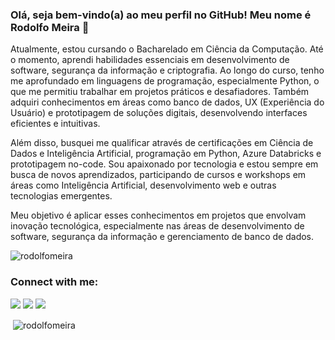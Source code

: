 ### Olá, seja bem-vindo(a) ao meu perfil no GitHub! Meu nome é Rodolfo Meira 👋

Atualmente, estou cursando o Bacharelado em Ciência da Computação. Até o momento, aprendi habilidades essenciais em desenvolvimento de software, segurança da informação e criptografia. Ao longo do curso, tenho me aprofundado em linguagens de programação, especialmente Python, o que me permitiu trabalhar em projetos práticos e desafiadores. Também adquiri conhecimentos em áreas como banco de dados, UX (Experiência do Usuário) e prototipagem de soluções digitais, desenvolvendo interfaces eficientes e intuitivas.

Além disso, busquei me qualificar através de certificações em Ciência de Dados e Inteligência Artificial, programação em Python, Azure Databricks e prototipagem no-code. Sou apaixonado por tecnologia e estou sempre em busca de novos aprendizados, participando de cursos e workshops em áreas como Inteligência Artificial, desenvolvimento web e outras tecnologias emergentes.

Meu objetivo é aplicar esses conhecimentos em projetos que envolvam inovação tecnológica, especialmente nas áreas de desenvolvimento de software, segurança da informação e gerenciamento de banco de dados.


<p align="left"> 
    <img src="https://komarev.com/ghpvc/?username=rodolfomeira&label=Profile%20views&color=0e75b6&style=flat" alt="rodolfomeira" /> 
</p>

<h3 align="left">Connect with me:</h3>
<p align="left">
     <a href="https://www.linkedin.com/in/rodolfomeira/" target="_blank"><img src="https://img.shields.io/badge/-LinkedIn-%230077B5?style=for-the-badge&logo=linkedin&logoColor=white" target="_blank"></a> 
    <a href = "mailto:rodolfo.meira.rm@gmail.com"><img src="https://img.shields.io/badge/-Gmail-%23333?style=for-the-badge&logo=gmail&logoColor=white" target="_blank"></a>
    <a href="https://www.instagram.com/rodolfomeira/" target="_blank"><img src="https://img.shields.io/badge/-Instagram-%23E4405F?style=for-the-badge&logo=instagram&logoColor=white" target="_blank"></a>
</p>


<p>&nbsp;<img align="center" src="https://github-readme-stats.vercel.app/api?username=rodolfomeira&show_icons=true&locale=en" alt="rodolfomeira" /></p>

